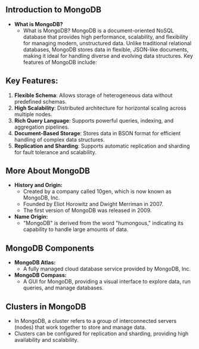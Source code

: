 

## Introduction to MongoDB
- **What is MongoDB?**
  - What is MongoDB? MongoDB is a document-oriented NoSQL database that provides high performance, scalability, and flexibility for managing modern, unstructured data. Unlike traditional 
    relational databases, MongoDB stores data in flexible, JSON-like documents, making it ideal for handling diverse and evolving data structures. Key features of MongoDB include:

## Key Features:
1. **Flexible Schema**: Allows storage of heterogeneous data without predefined schemas.
2. **High Scalability**: Distributed architecture for horizontal scaling across multiple nodes.
3. **Rich Query Language**: Supports powerful queries, indexing, and aggregation pipelines.
4. **Document-Based Storage**: Stores data in BSON format for efficient handling of complex data structures.
5. **Replication and Sharding**: Supports automatic replication and sharding for fault tolerance and scalability.

## More About MongoDB
- **History and Origin:**
  - Created by a company called 10gen, which is now known as MongoDB, Inc.
  - Founded by Eliot Horowitz and Dwight Merriman in 2007.
  - The first version of MongoDB was released in 2009.
- **Name Origin:**
  - "MongoDB" is derived from the word "humongous," indicating its capability to handle large amounts of data.

## MongoDB Components
- **MongoDB Atlas:**
  - A fully managed cloud database service provided by MongoDB, Inc.
- **MongoDB Compass:**
  - A GUI for MongoDB, providing a visual interface to explore data, run queries, and manage databases.

## Clusters in MongoDB
- In MongoDB, a cluster refers to a group of interconnected servers (nodes) that work together to store and manage data.
- Clusters can be configured for replication and sharding, providing high availability and scalability.


